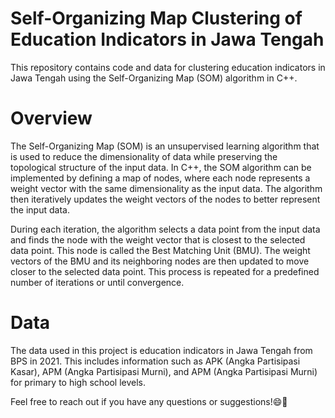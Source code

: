 # Self-Organizing Map Clustering of Education Indicators in Jawa Tengah
This repository contains code and data for clustering education indicators in Jawa Tengah using the Self-Organizing Map (SOM) algorithm in C++.

# Overview
The Self-Organizing Map (SOM) is an unsupervised learning algorithm that is used to reduce the dimensionality of data while preserving the topological structure of the input data. In C++, the SOM algorithm can be implemented by defining a map of nodes, where each node represents a weight vector with the same dimensionality as the input data. The algorithm then iteratively updates the weight vectors of the nodes to better represent the input data.

During each iteration, the algorithm selects a data point from the input data and finds the node with the weight vector that is closest to the selected data point. This node is called the Best Matching Unit (BMU). The weight vectors of the BMU and its neighboring nodes are then updated to move closer to the selected data point. This process is repeated for a predefined number of iterations or until convergence.

# Data
The data used in this project is education indicators in Jawa Tengah from BPS in 2021. This includes information such as APK (Angka Partisipasi Kasar), APM (Angka Partisipasi Murni), and APM (Angka Partisipasi Murni) for primary to high school levels.

Feel free to reach out if you have any questions or suggestions!😄👋
